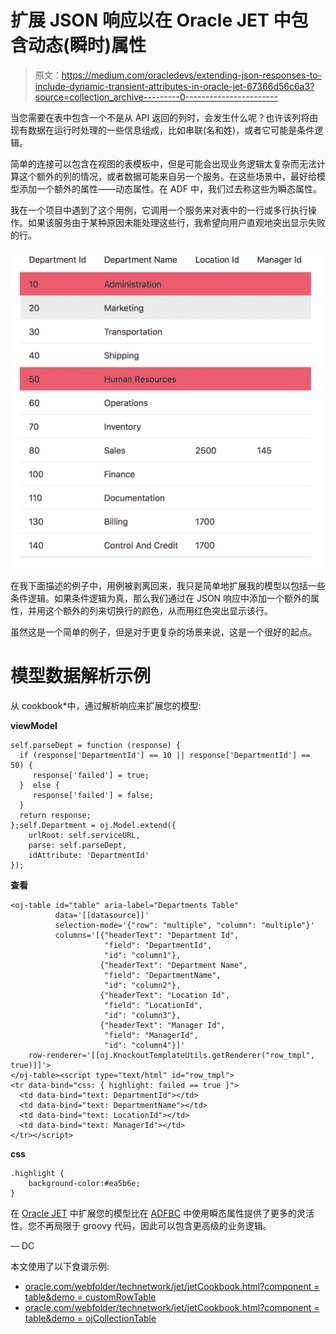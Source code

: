 # 扩展 JSON 响应以在 Oracle JET 中包含动态(瞬时)属性

> 原文：<https://medium.com/oracledevs/extending-json-responses-to-include-dynamic-transient-attributes-in-oracle-jet-67366d56c6a3?source=collection_archive---------0----------------------->

当您需要在表中包含一个不是从 API 返回的列时，会发生什么呢？也许该列将由现有数据在运行时处理的一些信息组成，比如串联(名和姓)，或者它可能是条件逻辑。

简单的连接可以包含在视图的表模板中，但是可能会出现业务逻辑太复杂而无法计算这个额外的列的情况，或者数据可能来自另一个服务。在这些场景中，最好给模型添加一个额外的属性——动态属性。在 ADF 中，我们过去称这些为瞬态属性。

我在一个项目中遇到了这个用例，它调用一个服务来对表中的一行或多行执行操作。如果该服务由于某种原因未能处理这些行，我希望向用户直观地突出显示失败的行。

![](img/3ccca366fc6dbe2c0e4aef13d92ac6d3.png)

在我下面描述的例子中，用例被剥离回来，我只是简单地扩展我的模型以包括一些条件逻辑。如果条件逻辑为真，那么我们通过在 JSON 响应中添加一个额外的属性，并用这个额外的列来切换行的颜色，从而用红色突出显示该行。

虽然这是一个简单的例子，但是对于更复杂的场景来说，这是一个很好的起点。

# 模型数据解析示例

从 cookbook*中，通过解析响应来扩展您的模型:

**viewModel**

```
self.parseDept = function (response) {
  if (response['DepartmentId'] == 10 || response['DepartmentId'] == 50) {
     response['failed'] = true;
  }  else {
     response['failed'] = false;
  }
  return response;
};self.Department = oj.Model.extend({
    urlRoot: self.serviceURL,
    parse: self.parseDept,
    idAttribute: 'DepartmentId'
});
```

**查看**

```
<oj-table id="table" aria-label="Departments Table" 
          data='[[datasource]]'
          selection-mode='{"row": "multiple", "column": "multiple"}'
          columns='[{"headerText": "Department Id",
                     "field": "DepartmentId",
                     "id": "column1"},
                    {"headerText": "Department Name",
                     "field": "DepartmentName",
                     "id": "column2"},
                    {"headerText": "Location Id",
                     "field": "LocationId",
                     "id": "column3"},
                    {"headerText": "Manager Id",
                     "field": "ManagerId",
                     "id": "column4"}]'
    row-renderer='[[oj.KnockoutTemplateUtils.getRenderer("row_tmpl", true)]]'>
</oj-table><script type="text/html" id="row_tmpl">
<tr data-bind="css: { highlight: failed == true }">
  <td data-bind="text: DepartmentId"></td>
  <td data-bind="text: DepartmentName"></td>
  <td data-bind="text: LocationId"></td>
  <td data-bind="text: ManagerId"></td>
</tr></script>
```

**css**

```
.highlight {
    background-color:#ea5b6e;
}
```

在 [Oracle JET](http://oraclejet.org) 中扩展您的模型比在 [ADFBC](https://docs.oracle.com/cd/E15051_01/web.1111/b31974/bcintro.htm#ADFFD123) 中使用瞬态属性提供了更多的灵活性。您不再局限于 groovy 代码，因此可以包含更高级的业务逻辑。

— DC

本文使用了以下食谱示例:

*   [oracle.com/webfolder/technetwork/jet/jetCookbook.html?component = table&demo = customRowTable](http://www.oracle.com/webfolder/technetwork/jet/jetCookbook.html?component=table&demo=customRowTable)
*   [oracle.com/webfolder/technetwork/jet/jetCookbook.html?component = table&demo = ojCollectionTable](http://www.oracle.com/webfolder/technetwork/jet/jetCookbook.html?component=table&demo=ojCollectionTable)